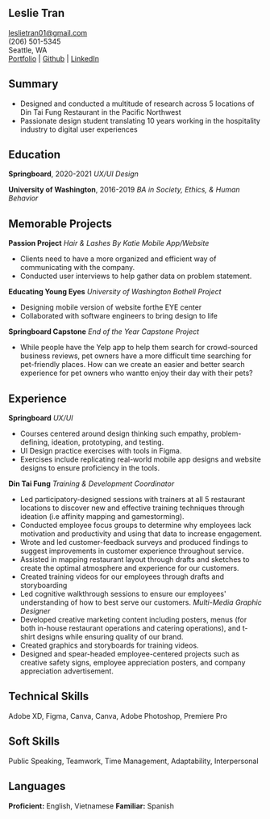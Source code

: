 ## Leslie Tran

leslietran01@gmail.com  
(206) 501-5345  
Seattle, WA  
[Portfolio](https://www.leslietdesigns.com/) | [Github](github.com/leslietran01) | [LinkedIn](https://www.linkedin.com/in/leslietran01/)

## Summary
- Designed and conducted a multitude of research across 5 locations of Din Tai Fung Restaurant in the Pacific Northwest
- Passionate design student translating 10 years working in the hospitality industry to digital user experiences

## Education

**Springboard**, 2020-2021
_UX/UI Design_

**University of Washington**, 2016-2019
_BA in Society, Ethics, & Human Behavior_

## Memorable Projects

**Passion Project**
_Hair & Lashes By Katie Mobile App/Website_
- Clients need to have a more organized and efficient way of communicating with the
company.
- Conducted user interviews to help gather data on problem statement.

**Educating Young Eyes**
_University of Washington Bothell Project_
- Designing mobile version of website forthe EYE center
- Collaborated with software engineers to bring design to life

**Springboard Capstone**
_End of the Year Capstone Project_
- While people have the Yelp app to help them search for crowd-sourced business
reviews, pet owners have a more difficult time searching for pet-friendly places. How
can we create an easier and better search experience for pet owners who wantto
enjoy their day with their pets?

## Experience

**Springboard**
_UX/UI_
- Courses centered around design thinking such empathy, problem-defining, ideation,
prototyping, and testing.
- UI Design practice exercises with tools in Figma.
- Exercises include replicating real-world mobile app designs and website designs to ensure
proficiency in the tools.

**Din Tai Fung**
_Training & Development Coordinator_
- Led participatory-designed sessions with trainers at all 5 restaurant locations to discover
new and effective training techniques through ideation (i.e affinity mapping and gamestorming).
- Conducted employee focus groups to determine why employees lack motivation and
productivity and using that data to increase engagement.
- Wrote and led customer-feedback surveys and produced findings to suggest improvements
in customer experience throughout service.
- Assisted in mapping restaurant layout through drafts and sketches to create the optimal
atmosphere and experience for our customers.
- Created training videos for our employees through drafts and storyboarding
- Led cognitive walkthrough sessions to ensure our employees' understanding of how to best
serve our customers.
_Multi-Media Graphic Designer_
- Developed creative marketing content including posters, menus (for both in-house restaurant
operations and catering operations), and t-shirt designs while ensuring quality of our brand.
- Created graphics and storyboards for training videos.
- Designed and spear-headed employee-centered projects such as creative safety signs,
employee appreciation posters, and company appreciation advertisement.

## Technical Skills
Adobe XD, Figma, Canva, Canva, Adobe Photoshop, Premiere Pro

## Soft Skills
Public Speaking, Teamwork, Time Management, Adaptability, Interpersonal

## Languages
**Proficient:** English, Vietnamese
**Familiar:** Spanish